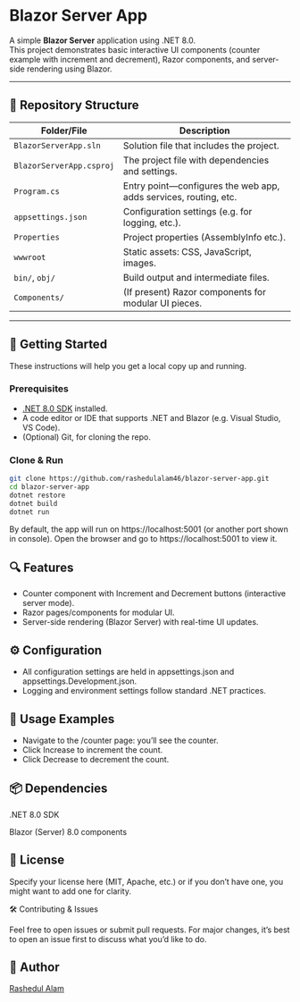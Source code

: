 # Blazor Server App

A simple **Blazor Server** application using .NET 8.0.  
This project demonstrates basic interactive UI components (counter example with increment and decrement), Razor components, and server-side rendering using Blazor.

---

## 📁 Repository Structure

| Folder/File | Description |
|-------------|-------------|
| `BlazorServerApp.sln` | Solution file that includes the project. |
| `BlazorServerApp.csproj` | The project file with dependencies and settings. |
| `Program.cs` | Entry point—configures the web app, adds services, routing, etc. |
| `appsettings.json` | Configuration settings (e.g. for logging, etc.). |
| `Properties` | Project properties (AssemblyInfo etc.). |
| `wwwroot` | Static assets: CSS, JavaScript, images. |
| `bin/`, `obj/` | Build output and intermediate files. |
| `Components/` | (If present) Razor components for modular UI pieces. |

---

## 🚀 Getting Started

These instructions will help you get a local copy up and running.

### Prerequisites

- [.NET 8.0 SDK](https://dotnet.microsoft.com/download/dotnet/8.0) installed.
- A code editor or IDE that supports .NET and Blazor (e.g. Visual Studio, VS Code).
- (Optional) Git, for cloning the repo.

### Clone & Run

```bash
git clone https://github.com/rashedulalam46/blazor-server-app.git
cd blazor-server-app
dotnet restore
dotnet build
dotnet run
```

By default, the app will run on https://localhost:5001 (or another port shown in console). Open the browser and go to https://localhost:5001 to view it.

## 🔍 Features

- Counter component with Increment and Decrement buttons (interactive server mode).
- Razor pages/components for modular UI.
- Server-side rendering (Blazor Server) with real-time UI updates.

## ⚙ Configuration
- All configuration settings are held in appsettings.json and appsettings.Development.json.
- Logging and environment settings follow standard .NET practices.

## 🧪 Usage Examples

- Navigate to the /counter page: you’ll see the counter.
- Click Increase to increment the count.
- Click Decrease to decrement the count.

## 📦 Dependencies

.NET 8.0 SDK

Blazor (Server) 8.0 components

## 📄 License

Specify your license here (MIT, Apache, etc.) or if you don’t have one, you might want to add one for clarity.

🛠 Contributing & Issues

Feel free to open issues or submit pull requests. For major changes, it’s best to open an issue first to discuss what you’d like to do.

## 🙋 Author
[Rashedul Alam](https://github.com/rashedulalam46)
